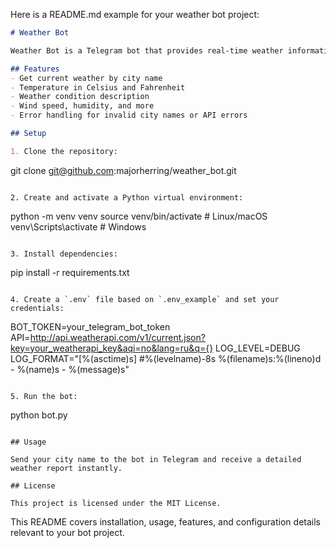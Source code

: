 Here is a README.md example for your weather bot project:

```markdown
# Weather Bot

Weather Bot is a Telegram bot that provides real-time weather information for any city using the WeatherAPI service. It delivers accurate data including temperature, humidity, wind speed, and weather conditions in a clear, easy-to-read format.

## Features
- Get current weather by city name
- Temperature in Celsius and Fahrenheit
- Weather condition description
- Wind speed, humidity, and more
- Error handling for invalid city names or API errors

## Setup

1. Clone the repository:
   ```
   git clone git@github.com:majorherring/weather_bot.git
   ```

2. Create and activate a Python virtual environment:
   ```
   python -m venv venv
   source venv/bin/activate  # Linux/macOS
   venv\Scripts\activate     # Windows
   ```

3. Install dependencies:
   ```
   pip install -r requirements.txt
   ```

4. Create a `.env` file based on `.env_example` and set your credentials:
   ```
   BOT_TOKEN=your_telegram_bot_token
   API=http://api.weatherapi.com/v1/current.json?key=your_weatherapi_key&aqi=no&lang=ru&q={}
   LOG_LEVEL=DEBUG
   LOG_FORMAT="[%(asctime)s] #%(levelname)-8s %(filename)s:%(lineno)d - %(name)s - %(message)s"
   ```

5. Run the bot:
   ```
   python bot.py
   ```

## Usage

Send your city name to the bot in Telegram and receive a detailed weather report instantly.

## License

This project is licensed under the MIT License.
```

This README covers installation, usage, features, and configuration details relevant to your bot project.
